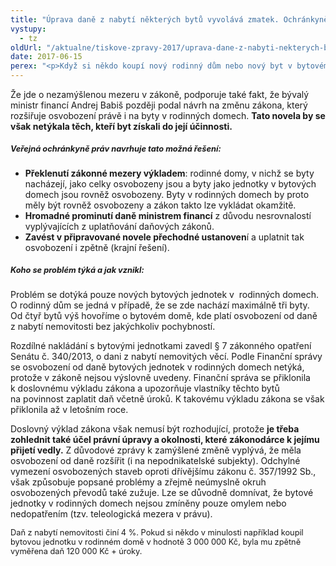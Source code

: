 ```yaml
---
title: "Úprava daně z nabytí některých bytů vyvolává zmatek. Ochránkyně Anna Šabatová se proto obrací s návrhem řešení na ministra financí a Generální finanční ředitelství"
vystupy:
  - tz
oldUrl: "/aktualne/tiskove-zpravy-2017/uprava-dane-z-nabyti-nekterych-bytu-vyvolava-zmatek-ochrankyne-anna-sabatova-se-proto-o"
date: 2017-06-15
perex: "<p>Když si někdo koupí nový rodinný dům nebo nový byt v bytovém domě, je osvobozen od daně z nabytí nemovitosti. Pokud si však od 1. ledna 2014 koupil nový byt v rodinném domě, finanční úřad osvobození neuzná, protože v zákoně nejsou oproti dřívější době výslovně osvobozeny „bytové jednotky v rodinných domech“. V letošním roce se totiž Finanční správa přiklonila k doslovnému výkladu zákona a daň včetně úroků požaduje i zpětně – tedy od 1. ledna 2014. Podle veřejné ochránkyně práv se může jednat o nedůvodné znevýhodnění určité skupiny vlastníků a o nezamýšlenou mezeru v zákoně. Ochránkyně navrhuje ministru financí několik možností, jak absurdní situaci vyřešit. Reaguje tím na podněty a dotazy občanů.</p>"
---
```


<!-- imported from the old website -->

<p>Že jde o nezamýšlenou mezeru v zákoně, podporuje také fakt, že bývalý ministr financí Andrej Babiš později podal návrh na změnu zákona, který rozšiřuje osvobození právě i na byty v rodinných domech. <b>Tato novela by se však netýkala těch, kteří byt získali do její účinnosti. </b></p> <h5><span style="font-size: 12.8px;">Veřejná ochránkyně práv navrhuje tato možná řešení:</span></h5> <p></p><ul><li><b>Překlenutí zákonné mezery výkladem</b>: rodinné domy, v nichž se byty nacházejí, jako celky osvobozeny jsou a byty jako jednotky v bytových domech jsou rovněž osvobozeny. Byty v rodinných domech by proto měly být rovněž osvobozeny a zákon takto lze vykládat okamžitě.</li><li><b>Hromadné prominutí daně ministrem financí</b> z důvodu nesrovnalostí vyplývajících z uplatňování daňových zákonů.</li><li><b>Zavést v připravované novele přechodné ustanoven</b>í a uplatnit tak osvobození i zpětně (krajní řešení).</li></ul><p></p>   <h5><span style="font-size: 12.8px;">Koho se problém týká a jak vznikl:</span></h5> <p>Problém se dotýká pouze nových bytových jednotek v  rodinných domech. O rodinný dům se jedná v případě, že se zde nachází maximálně tři byty. Od čtyř bytů výš hovoříme o bytovém domě, kde platí osvobození od daně z nabytí nemovitosti bez jakýchkoliv pochybností. </p> <p>Rozdílné nakládání s bytovými jednotkami zavedl § 7 zákonného opatření Senátu č. 340/2013, o dani z nabytí nemovitých věcí. Podle Finanční správy se osvobození od daně bytových jednotek v rodinných domech netýká, protože v zákoně nejsou výslovně uvedeny. Finanční správa se přiklonila k doslovnému výkladu zákona a upozorňuje vlastníky těchto bytů na povinnost zaplatit daň včetně úroků. K takovému výkladu zákona se však přiklonila až v letošním roce.</p> <p>Doslovný výklad zákona však nemusí být rozhodující, protože <b>je třeba zohlednit také účel právní úpravy a okolnosti, které zákonodárce k jejímu přijetí vedly.</b> Z důvodové zprávy k zamýšlené změně vyplývá, že měla osvobození od daně rozšířit (i na nepodnikatelské subjekty). Odchylné vymezení osvobozených staveb oproti dřívějšímu zákonu č. 357/1992 Sb., však způsobuje popsané problémy a zřejmě neúmyslně okruh osvobozených převodů také zužuje. Lze se důvodně domnívat, že bytové jednotky v rodinných domech nejsou zmíněny pouze omylem nebo nedopatřením (tzv. teleologická mezera v právu). </p> <p><span style="font-size: 12.8px;">Daň z nabytí nemovitosti činí 4 %. Pokud si někdo v minulosti například koupil bytovou jednotku v rodinném domě v hodnotě 3 000 000 Kč, byla mu zpětně vyměřena daň 120 000 Kč + úroky.</span></p>
